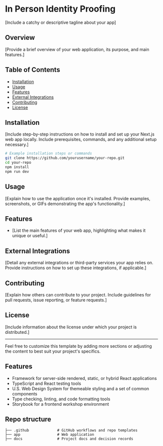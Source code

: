 # In Person Identity Proofing

[Include a catchy or descriptive tagline about your app]

## Overview

[Provide a brief overview of your web application, its purpose, and main features.]

## Table of Contents

- [Installation](#installation)
- [Usage](#usage)
- [Features](#features)
- [External Integrations](#external-integrations)
- [Contributing](#contributing)
- [License](#license)

## Installation

[Include step-by-step instructions on how to install and set up your Next.js web app locally. Include prerequisites, commands, and any additional setup necessary.]

```bash
# Example installation steps or commands
git clone https://github.com/yourusername/your-repo.git
cd your-repo
npm install
npm run dev
```

## Usage

[Explain how to use the application once it's installed. Provide examples, screenshots, or GIFs demonstrating the app's functionality.]

## Features

- [List the main features of your web app, highlighting what makes it unique or useful.]

## External Integrations

[Detail any external integrations or third-party services your app relies on. Provide instructions on how to set up these integrations, if applicable.]

## Contributing

[Explain how others can contribute to your project. Include guidelines for pull requests, issue reporting, or feature requests.]

## License

[Include information about the license under which your project is distributed.]

---

Feel free to customize this template by adding more sections or adjusting the content to best suit your project's specifics.

## Features

- Framework for server-side rendered, static, or hybrid React applications
- TypeScript and React testing tools
- U.S. Web Design System for themeable styling and a set of common components
- Type checking, linting, and code formatting tools
- Storybook for a frontend workshop environment

## Repo structure

```text
├── .github             # GitHub workflows and repo templates
├── app                 # Web application
├── docs                # Project docs and decision records
```
